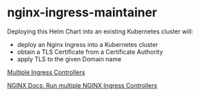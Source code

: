 # nginx-ingress-maintainer
Deploying this Helm Chart into an existing Kubernetes cluster will:
  - deploy an Nginx Ingress into a Kubernetes cluster
  - obtain a TLS Certificate from a Certificate Authority
  - apply TLS to the given Domain name


[Multiple Ingress Controllers](https://kubernetes.github.io/ingress-nginx/user-guide/multiple-ingress/)

[NGINX Docs: Run multiple NGINX Ingress Controllers](https://docs.nginx.com/nginx-ingress-controller/installation/run-multiple-ingress-controllers/)